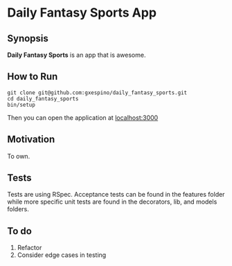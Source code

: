 Daily Fantasy Sports App
======

## Synopsis
**Daily Fantasy Sports** is an app that is awesome.

## How to Run

```
git clone git@github.com:gxespino/daily_fantasy_sports.git
cd daily_fantasy_sports
bin/setup
```

Then you can open the application at [localhost:3000](http://localhost:3000)

## Motivation

To own.

## Tests

Tests are using RSpec. Acceptance tests can be found in the features folder while more specific unit tests are found in the decorators, lib, and models folders.

## To do

1. Refactor
2. Consider edge cases in testing


